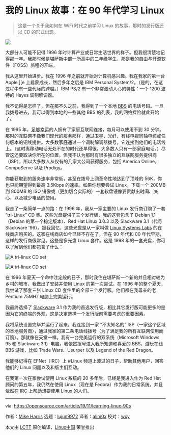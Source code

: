 [#]: collector: (lujun9972)
[#]: translator: (alim0x)
[#]: reviewer: (wxy)
[#]: publisher: (wxy)
[#]: url: (https://linux.cn/article-11831-1.html)
[#]: subject: (My Linux story: Learning Linux in the 90s)
[#]: via: (https://opensource.com/article/19/11/learning-linux-90s)
[#]: author: (Mike Harris https://opensource.com/users/mharris)

我的 Linux 故事：在 90 年代学习 Linux
======

> 这是一个关于我如何在 WiFi 时代之前学习 Linux 的故事，那时的发行版还以 CD 的形式出现。

![](https://img.linux.net.cn/data/attachment/album/202001/29/213829t00wmwu2w0z502zg.jpg)

大部分人可能不记得 1996 年时计算产业或日常生活世界的样子。但我很清楚地记得那一年。我那时候是堪萨斯中部一所高中的二年级学生，那是我的自由与开源软件（FOSS）旅程的开端。

我从这里开始进步。我在 1996 年之前就开始对计算机感兴趣。我在我家的第一台 Apple ][e 上启蒙成长，然后多年之后是 IBM Personal System/2。（是的，在这过程中有一些代际的跨越。）IBM PS/2 有一个非常激动人心的特性：一个 1200 波特的 Hayes 调制解调器。

我不记得是怎样了，但在那不久之前，我得到了一个本地 [BBS][2] 的电话号码。一旦我拨号进去，我可以得到本地的一些其他 BBS 的列表，我的网络探险就此开始了。

在 1995 年，[足够幸运][3]的人拥有了家庭互联网连接，每月可以使用不到 30 分钟。那时的互联网不像我们现代的服务那样，通过卫星、光纤、有线电视同轴电缆或任何版本的铜线提供。大多数家庭通过一个调制解调器拨号，它连接到他们的电话线上。（这时离移动电话无处不在的时代还早得很，大多数人只有一部家庭电话。）尽管这还要取决你所在的位置，但我不认为那时有很多独立的互联网服务提供商（ISP），所以大多数人从仅有的几家大公司获得服务，包括 America Online，CompuServe 以及 Prodigy。

你能获取到的服务速率非常低，甚至在拨号上网革命性地达到了顶峰的 56K，你也只能期望得到最高 3.5Kbps 的速率。如果你想要尝试 Linux，下载一个 200MB 到 800MB 的 ISO 镜像或（更加切合实际的）一套软盘镜像要贡献出时间、决心，以及减少电话的使用。

我走了一条简单一点的路：在 1996 年，我从一家主要的 Linux 发行商订购了一套 “tri-Linux” CD 集。这些光盘提供了三个发行版，我的这套包含了 Debian 1.1（Debian 的第一个稳定版本）、Red Hat Linux 3.0.3 以及 Slackware 3.1（代号 Slackware '96）。据我回忆，这些光盘是从一家叫做 [Linux Systems Labs][4] 的在线商店购买的。这家在线商店如今已经不存在了，但在 90 年代和 00 年代早期，这样的发行商很常见。这些是多光盘 Linux 套件。这是 1998 年的一套光盘，你可以了解到他们都包含了什么：

![A tri-linux CD set][5]

![A tri-linux CD set][6]

在 1996 年夏天一个命中注定般的日子，那时我住在堪萨斯一个新的并且相对较为乡村的城市，我做出了安装并使用 Linux 的第一次尝试。在 1996 年的整个夏天，我尝试了那套三张 Linux CD 套件里的全部三个发行版。他们都在我母亲的老 Pentium 75MHz 电脑上完美运行。

我最终选择了 [Slackware][7] 3.1 作为我的首选发行版，相比其它发行版可能更多的是因为它的终端的外观，这是决定选择一个发行版前需要考虑的重要因素。

我将系统设置完毕并运行了起来。我连接到一家 “不太知名的” ISP（一家这个区域的本地服务商），通过我家的第二条电话线拨号（为了满足我的所有互联网使用而订购）。那就像在天堂一样。我有一台完美运行的双系统（Microsoft Windows 95 和 Slackware 3.1）电脑。我依然拨号进入我所知道和喜爱的 BBS，游玩在线 BBS 游戏，比如 Trade Wars、Usurper 以及 Legend of the Red Dragon。

我能够记得在 EFNet（IRC）上 #Linux 频道上渡过的日子，帮助其他用户，回答他们的 Linux 问题以及和版主们互动。

在我第一次在家尝试使用 Linux 系统的 20 多年后，已经是我进入作为 Red Hat 顾问的第五年，我仍然在使用 Linux（现在是 Fedora）作为我的日常系统，并且依然在 IRC 上帮助想要使用 Linux 的人们。

--------------------------------------------------------------------------------

via: https://opensource.com/article/19/11/learning-linux-90s

作者：[Mike Harris][a]
选题：[lujun9972][b]
译者：[alim0x](https://github.com/alim0x)
校对：[wxy](https://github.com/wxy)

本文由 [LCTT](https://github.com/LCTT/TranslateProject) 原创编译，[Linux中国](https://linux.cn/) 荣誉推出

[a]: https://opensource.com/users/mharris
[b]: https://github.com/lujun9972
[1]: https://opensource.com/sites/default/files/styles/image-full-size/public/lead-images/bus-cloud.png?itok=vz0PIDDS (Sky with clouds and grass)
[2]: https://en.wikipedia.org/wiki/Bulletin_board_system
[3]: https://en.wikipedia.org/wiki/Global_Internet_usage#Internet_users
[4]: https://web.archive.org/web/19961221003003/http://lsl.com/
[5]: https://opensource.com/sites/default/files/20191026_142009.jpg (A tri-linux CD set)
[6]: https://opensource.com/sites/default/files/20191026_142020.jpg (A tri-linux CD set)
[7]: http://slackware.com
